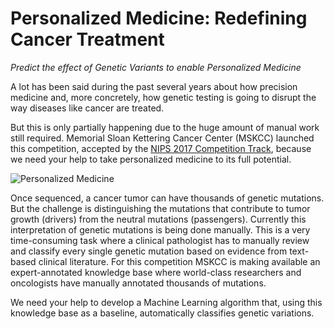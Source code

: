 
# Personalized Medicine: Redefining Cancer Treatment 
*Predict the effect of Genetic Variants to enable Personalized Medicine*

A lot has been said during the past several years about how precision medicine and, more concretely, how genetic testing is going to disrupt the way diseases like cancer are treated.

But this is only partially happening due to the huge amount of manual work still required. Memorial Sloan Kettering Cancer Center (MSKCC) launched this competition, accepted by the [NIPS 2017 Competition Track](https://nips.cc/Conferences/2017/CompetitionTrack),  because we need your help to take personalized medicine to its full potential.

![Personalized Medicine](https://storage.googleapis.com/kaggle-competitions/kaggle/6841/media/79842_Web-hero-image_ALT-3.jpg) 

Once sequenced, a cancer tumor can have thousands of genetic mutations. But the challenge is distinguishing the mutations that contribute to tumor growth (drivers) from the neutral mutations (passengers). Currently this interpretation of genetic mutations is being done manually. This is a very time-consuming task where a clinical pathologist has to manually review and classify every single genetic mutation based on evidence from text-based clinical literature. For this competition MSKCC is making available an expert-annotated knowledge base where world-class researchers and oncologists have manually annotated thousands of mutations.

We need your help to develop a Machine Learning algorithm that, using this knowledge base as a baseline, automatically classifies genetic variations.
